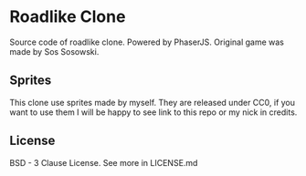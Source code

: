 # Roadlike Clone
Source code of roadlike clone. Powered by PhaserJS. Original game was made by Sos Sosowski.

## Sprites
This clone use sprites made by myself. They are released under CC0, if you want to use them I will be happy to see link to this repo or my nick in credits.

## License
BSD - 3 Clause License. See more in LICENSE.md
